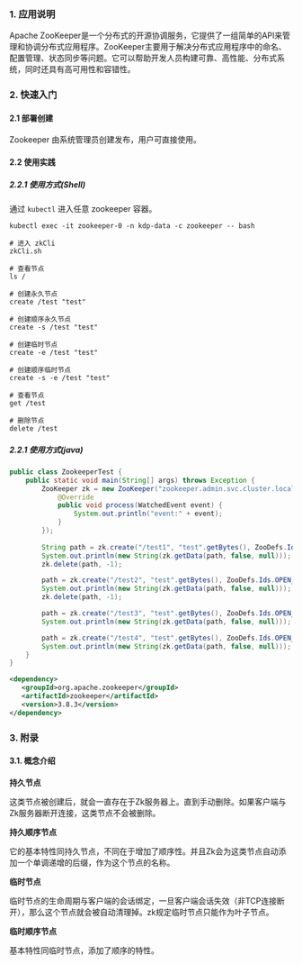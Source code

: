 ### 1. 应用说明

Apache ZooKeeper是一个分布式的开源协调服务，它提供了一组简单的API来管理和协调分布式应用程序。ZooKeeper主要用于解决分布式应用程序中的命名、配置管理、状态同步等问题。它可以帮助开发人员构建可靠、高性能、分布式系统，同时还具有高可用性和容错性。

### 2. 快速入门

#### 2.1 部署创建

Zookeeper 由系统管理员创建发布，用户可直接使用。

#### 2.2 使用实践

##### 2.2.1 使用方式(Shell)

通过 `kubectl` 进入任意 zookeeper 容器。

```shell
kubectl exec -it zookeeper-0 -n kdp-data -c zookeeper -- bash
```

```shell
# 进入 zkCli
zkCli.sh

# 查看节点
ls /

# 创建永久节点
create /test "test"

# 创建顺序永久节点
create -s /test "test"

# 创建临时节点
create -e /test "test"

# 创建顺序临时节点
create -s -e /test "test"

# 查看节点
get /test

# 删除节点
delete /test
```

##### 2.2.1 使用方式(java)
    
```java
public class ZookeeperTest {
    public static void main(String[] args) throws Exception {
        ZooKeeper zk = new ZooKeeper("zookeeper.admin.svc.cluster.local:2181", 3000, new Watcher() {
            @Override
            public void process(WatchedEvent event) {
                System.out.println("event:" + event);
            }
        });
        
        String path = zk.create("/test1", "test".getBytes(), ZooDefs.Ids.OPEN_ACL_UNSAFE, CreateMode.PERSISTENT);
        System.out.println(new String(zk.getData(path, false, null)));
        zk.delete(path, -1);

        path = zk.create("/test2", "test".getBytes(), ZooDefs.Ids.OPEN_ACL_UNSAFE, CreateMode.PERSISTENT_SEQUENTIAL);
        System.out.println(new String(zk.getData(path, false, null)));
        zk.delete(path, -1);

        path = zk.create("/test3", "test".getBytes(), ZooDefs.Ids.OPEN_ACL_UNSAFE, CreateMode.EPHEMERAL);
        System.out.println(new String(zk.getData(path, false, null)));

        path = zk.create("/test4", "test".getBytes(), ZooDefs.Ids.OPEN_ACL_UNSAFE, CreateMode.EPHEMERAL_SEQUENTIAL);
        System.out.println(new String(zk.getData(path, false, null)));
    }
}
```

```xml
<dependency>
   <groupId>org.apache.zookeeper</groupId>
   <artifactId>zookeeper</artifactId>
   <version>3.8.3</version>
</dependency>
```

### 3. 附录

#### 3.1. 概念介绍

**持久节点**

这类节点被创建后，就会一直存在于Zk服务器上。直到手动删除。如果客户端与Zk服务器断开连接，这类节点不会被删除。

**持久顺序节点**

它的基本特性同持久节点，不同在于增加了顺序性。并且Zk会为这类节点自动添加一个单调递增的后缀，作为这个节点的名称。

**临时节点**

临时节点的生命周期与客户端的会话绑定，一旦客户端会话失效（非TCP连接断开），那么这个节点就会被自动清理掉。zk规定临时节点只能作为叶子节点。

**临时顺序节点**

基本特性同临时节点，添加了顺序的特性。

